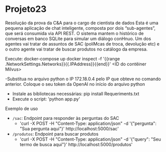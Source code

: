# Projeto23
Resoluçáo da prova da C&amp;A para o cargo de cientista de dados
Esta é uma pequena aplicação de chat inteligente, composta por dois
“sub-agentes”, que será consumida via API REST. O sistema mantem o histórico de
conversas em banco SQLite para simular um diálogo conHnuo. Um dos agentes vai tratar de
assuntos de SAC (políMcas de troca, devolução etc) e o outro agente vai tratar de buscar produtos
no catálogo da empresa.

Execute:
docker-compose up
docker inspect -f '{{range .NetworkSettings.Networks}}{{.IPAddress}}{{end}}' <ID do contêiner Milvus>

-Substitua no arquivo python o IP 172.18.0.4 pelo IP que obteve no comando anterior. 
Coloque o seu token da OpenAI no início do arquivo python 

- Instale as bibliotecas necessárias: pip install Requeriments.txt 
- Execute o script: 'python app.py'

Exemplo de uso

- `/sac`: Endpoint para responder às perguntas do SAC
    -  'curl -X POST -H "Content-Type: application/json" -d '{"pergunta": "Sua pergunta aqui"}' http://localhost:5000/sac'
- `/produtos`: Endpoint para buscar produtos
    -  'curl -X POST -H "Content-Type: application/json" -d '{"query": "Seu termo de busca aqui"}' http://localhost:5000/produtos'
